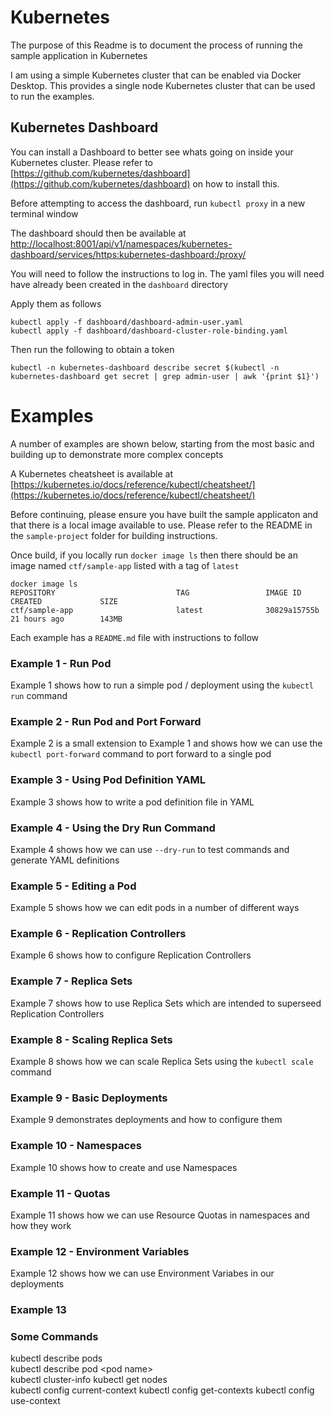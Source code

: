 # Kubernetes

The purpose of this Readme is to document the process of running the sample application in Kubernetes

I am using a simple Kubernetes cluster that can be enabled via Docker Desktop. This provides a single node Kubernetes cluster that can be used to run the examples.

## Kubernetes Dashboard

You can install a Dashboard to better see whats going on inside your Kubernetes cluster. Please refer to [https://github.com/kubernetes/dashboard](https://github.com/kubernetes/dashboard) on how to install this.

Before attempting to access the dashboard, run `kubectl proxy` in a new terminal window

The dashboard should then be available at [http://localhost:8001/api/v1/namespaces/kubernetes-dashboard/services/https:kubernetes-dashboard:/proxy/](http://localhost:8001/api/v1/namespaces/kubernetes-dashboard/services/https:kubernetes-dashboard:/proxy/)

You will need to follow the instructions to log in. The yaml files you will need have already been created in the `dashboard` directory

Apply them as follows

```
kubectl apply -f dashboard/dashboard-admin-user.yaml
kubectl apply -f dashboard/dashboard-cluster-role-binding.yaml
```

Then run the following to obtain a token

`kubectl -n kubernetes-dashboard describe secret $(kubectl -n kubernetes-dashboard get secret | grep admin-user | awk '{print $1}')`

# Examples

A number of examples are shown below, starting from the most basic and building up to demonstrate more complex concepts

A Kubernetes cheatsheet is available at [https://kubernetes.io/docs/reference/kubectl/cheatsheet/](https://kubernetes.io/docs/reference/kubectl/cheatsheet/)

Before continuing, please ensure you have built the sample applicaton and that there is a local image available to use. Please refer to the README in the `sample-project` folder for building instructions. 

Once build, if you locally run `docker image ls` then there should be an image named `ctf/sample-app` listed with a tag of `latest`

```
docker image ls
REPOSITORY                           TAG                 IMAGE ID            CREATED             SIZE
ctf/sample-app                       latest              30829a15755b        21 hours ago        143MB
```

Each example has a `README.md` file with instructions to follow

### Example 1 - Run Pod
Example 1 shows how to run a simple pod / deployment using the `kubectl run` command

### Example 2 - Run Pod and Port Forward
Example 2 is a small extension to Example 1 and shows how we can use the `kubectl port-forward` command to port forward to a single pod

### Example 3 - Using Pod Definition YAML 
Example 3 shows how to write a pod definition file in YAML

### Example 4 - Using the Dry Run Command
Example 4 shows how we can use `--dry-run` to test commands and generate YAML definitions

### Example 5 - Editing a Pod
Example 5 shows how we can edit pods in a number of different ways

### Example 6 - Replication Controllers
Example 6 shows how to configure Replication Controllers

### Example 7 - Replica Sets
Example 7 shows how to use Replica Sets which are intended to superseed Replication Controllers

### Example 8 - Scaling Replica Sets
Example 8 shows how we can scale Replica Sets using the `kubectl scale` command

### Example 9 - Basic Deployments
Example 9 demonstrates deployments and how to configure them

### Example 10 - Namespaces
Example 10 shows how to create and use Namespaces

### Example 11 - Quotas
Example 11 shows how we can use Resource Quotas in namespaces and how they work

### Example 12 - Environment Variables
Example 12 shows how we can use Environment Variabes in our deployments

### Example 13

### Some Commands
kubectl describe pods  
kubectl describe pod \<pod name\>    
kubectl cluster-info
kubectl get nodes  
kubectl config current-context
kubectl config get-contexts
kubectl config use-context 
